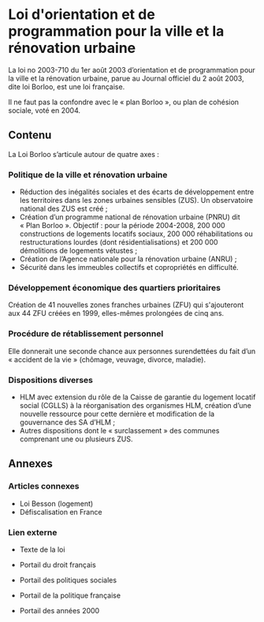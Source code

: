 # Loi d'orientation et de programmation pour la ville et la rénovation urbaine

La loi no 2003-710 du 1er août 2003 d’orientation et de programmation pour la ville et la rénovation urbaine, parue au Journal officiel du 2 août 2003, dite loi Borloo, est une loi française.

Il ne faut pas la confondre avec le « plan Borloo », ou plan de cohésion sociale, voté en 2004.

## Contenu

La Loi Borloo s’articule autour de quatre axes :

### Politique de la ville et rénovation urbaine

- Réduction des inégalités sociales et des écarts de développement entre les territoires dans les zones urbaines sensibles (ZUS). Un observatoire national des ZUS est créé ;
- Création d’un programme national de rénovation urbaine (PNRU) dit « Plan Borloo ». Objectif : pour la période 2004-2008, 200 000 constructions de logements locatifs sociaux, 200 000 réhabilitations ou restructurations lourdes (dont résidentialisations) et 200 000 démolitions de logements vétustes ;
- Création de l’Agence nationale pour la rénovation urbaine (ANRU) ;
- Sécurité dans les immeubles collectifs et copropriétés en difficulté.

### Développement économique des quartiers prioritaires

Création de 41 nouvelles zones franches urbaines (ZFU) qui s'ajouteront aux 44 ZFU créées en 1999, elles-mêmes prolongées de cinq ans.

### Procédure de rétablissement personnel

Elle donnerait une seconde chance aux personnes surendettées du fait d’un « accident de la vie » (chômage, veuvage, divorce, maladie).

### Dispositions diverses

- HLM avec extension du rôle de la Caisse de garantie du logement locatif social (CGLLS) à la réorganisation des organismes HLM, création d’une nouvelle ressource pour cette dernière et modification de la gouvernance des SA d’HLM ;
- Autres dispositions dont le « surclassement » des communes comprenant une ou plusieurs ZUS.

## Annexes

### Articles connexes

- Loi Besson (logement)
- Défiscalisation en France

### Lien externe

- Texte de la loi

- Portail du droit français
- Portail des politiques sociales
- Portail de la politique française
- Portail des années 2000
